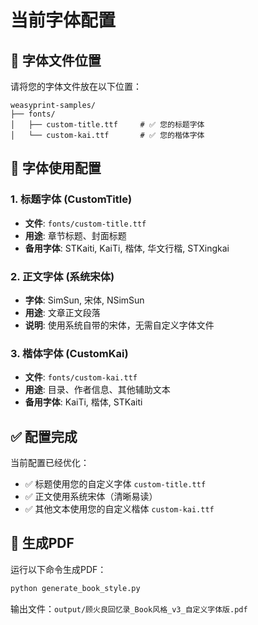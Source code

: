 # 当前字体配置

## 📁 字体文件位置
请将您的字体文件放在以下位置：

```
weasyprint-samples/
├── fonts/
│   ├── custom-title.ttf     # ✅ 您的标题字体
│   └── custom-kai.ttf       # ✅ 您的楷体字体
```

## 🎨 字体使用配置

### 1. 标题字体 (CustomTitle)
- **文件**: `fonts/custom-title.ttf`
- **用途**: 章节标题、封面标题
- **备用字体**: STKaiti, KaiTi, 楷体, 华文行楷, STXingkai

### 2. 正文字体 (系统宋体)
- **字体**: SimSun, 宋体, NSimSun
- **用途**: 文章正文段落
- **说明**: 使用系统自带的宋体，无需自定义字体文件

### 3. 楷体字体 (CustomKai)
- **文件**: `fonts/custom-kai.ttf`
- **用途**: 目录、作者信息、其他辅助文本
- **备用字体**: KaiTi, 楷体, STKaiti

## ✅ 配置完成

当前配置已经优化：
- ✅ 标题使用您的自定义字体 `custom-title.ttf`
- ✅ 正文使用系统宋体（清晰易读）
- ✅ 其他文本使用您的自定义楷体 `custom-kai.ttf`

## 🚀 生成PDF

运行以下命令生成PDF：
```bash
python generate_book_style.py
```

输出文件：`output/顾火良回忆录_Book风格_v3_自定义字体版.pdf`
